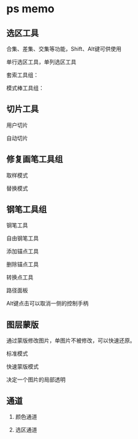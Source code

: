 # ps memo

## 选区工具

合集、差集、交集等功能，Shift、Alt键可供使用

单行选区工具，单列选区工具

套索工具组：

模式棒工具组：




## 切片工具

用户切片

自动切片


## 修复画笔工具组 

取样模式

替换模式




## 钢笔工具组

钢笔工具

自由钢笔工具

添加锚点工具

删除锚点工具

转换点工具


路径面板

Alt键点击可以取消一侧的控制手柄



## 图层蒙版

通过蒙版修改图片，单图片不被修改，可以快速还原。

标准模式

快速蒙版模式

决定一个图片的局部透明


## 通道

1. 颜色通道

2. 选区通道
